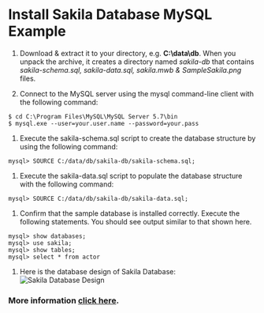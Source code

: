 # Install Sakila Database MySQL Example

1. Download & extract it to your directory, e.g. **C:\data\db**. When you unpack the archive, it creates a directory named *sakila-db* that contains *sakila-schema.sql, sakila-data.sql, sakila.mwb & SampleSakila.png* files.

1. Connect to the MySQL server using the mysql command-line client with the following command:
```
$ cd C:\Program Files\MySQL\MySQL Server 5.7\bin
$ mysql.exe --user=your.user.name --password=your.pass
```

1. Execute the sakila-schema.sql script to create the database structure by using the following command:
```
mysql> SOURCE C:/data/db/sakila-db/sakila-schema.sql;
```

1. Execute the sakila-data.sql script to populate the database structure with the following command:
```
mysql> SOURCE C:/data/db/sakila-db/sakila-data.sql;
```

1. Confirm that the sample database is installed correctly. Execute the following statements. You should see output similar to that shown here.
```
mysql> show databases;
mysql> use sakila;
mysql> show tables;
mysql> select * from actor
```
1. Here is the database design of Sakila Database:
![Sakila Database Design](https://raw.githubusercontent.com/LintangWisesa/Sakila_MySQL_Example/master/SampleSakila.png)

### More information [click here](https://dev.mysql.com/doc/sakila/en/sakila-introduction.html).

